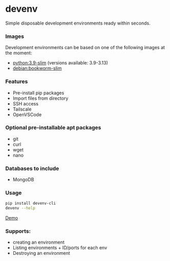 # devenv
Simple disposable development environments ready within seconds.

### Images
Development environments can be based on one of the following images at the moment:
- [python:3.9-slim](https://hub.docker.com/_/python) (versions available: 3.9-3.13)
- [debian:bookworm-slim](https://hub.docker.com/_/debian)

### Features
- Pre-install pip packages
- Import files from directory
- SSH access
- Tailscale
- OpenVSCode

### Optional pre-installable apt packages
- git
- curl
- wget
- nano

### Databases to include
- MongoDB

### Usage
```bash
pip install devenv-cli
devenv --help
```

[Demo](demo.mp4)

### Supports:
- creating an environment
- Listing environments + ID/ports for each env
- Destroying an environment